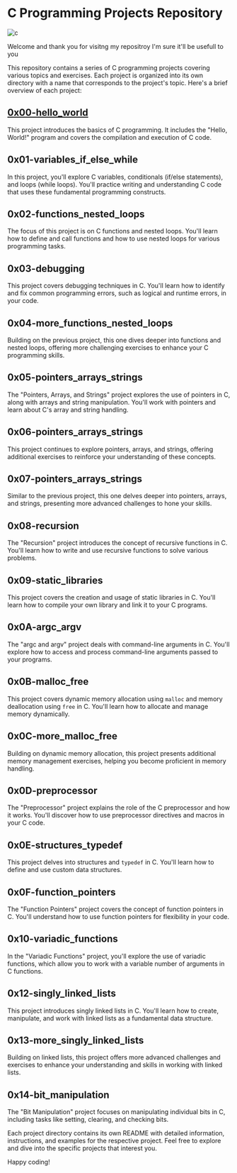 # C Programming Projects Repository

![c](https://res.cloudinary.com/practicaldev/image/fetch/s--ABZLfRvT--/c_imagga_scale,f_auto,fl_progressive,h_420,q_auto,w_1000/https://thepracticaldev.s3.amazonaws.com/i/658zy0pc4w7l3x25s79t.jpg)

Welcome and thank you for visitng my repositroy I'm sure it'll be usefull to you

This repository contains a series of C programming projects covering various topics and exercises. Each project is organized into its own directory with a name that corresponds to the project's topic. Here's a brief overview of each project:

## [0x00-hello_world](https://github.com/Sendo-A/alx-low_level_programming/tree/master/0x00-hello_world)

This project introduces the basics of C programming. It includes the "Hello, World!" program and covers the compilation and execution of C code.

## 0x01-variables_if_else_while

In this project, you'll explore C variables, conditionals (if/else statements), and loops (while loops). You'll practice writing and understanding C code that uses these fundamental programming constructs.

## 0x02-functions_nested_loops

The focus of this project is on C functions and nested loops. You'll learn how to define and call functions and how to use nested loops for various programming tasks.

## 0x03-debugging

This project covers debugging techniques in C. You'll learn how to identify and fix common programming errors, such as logical and runtime errors, in your code.

## 0x04-more_functions_nested_loops

Building on the previous project, this one dives deeper into functions and nested loops, offering more challenging exercises to enhance your C programming skills.

## 0x05-pointers_arrays_strings

The "Pointers, Arrays, and Strings" project explores the use of pointers in C, along with arrays and string manipulation. You'll work with pointers and learn about C's array and string handling.

## 0x06-pointers_arrays_strings

This project continues to explore pointers, arrays, and strings, offering additional exercises to reinforce your understanding of these concepts.

## 0x07-pointers_arrays_strings

Similar to the previous project, this one delves deeper into pointers, arrays, and strings, presenting more advanced challenges to hone your skills.

## 0x08-recursion

The "Recursion" project introduces the concept of recursive functions in C. You'll learn how to write and use recursive functions to solve various problems.

## 0x09-static_libraries

This project covers the creation and usage of static libraries in C. You'll learn how to compile your own library and link it to your C programs.

## 0x0A-argc_argv

The "argc and argv" project deals with command-line arguments in C. You'll explore how to access and process command-line arguments passed to your programs.

## 0x0B-malloc_free

This project covers dynamic memory allocation using `malloc` and memory deallocation using `free` in C. You'll learn how to allocate and manage memory dynamically.

## 0x0C-more_malloc_free

Building on dynamic memory allocation, this project presents additional memory management exercises, helping you become proficient in memory handling.

## 0x0D-preprocessor

The "Preprocessor" project explains the role of the C preprocessor and how it works. You'll discover how to use preprocessor directives and macros in your C code.

## 0x0E-structures_typedef

This project delves into structures and `typedef` in C. You'll learn how to define and use custom data structures.

## 0x0F-function_pointers

The "Function Pointers" project covers the concept of function pointers in C. You'll understand how to use function pointers for flexibility in your code.

## 0x10-variadic_functions

In the "Variadic Functions" project, you'll explore the use of variadic functions, which allow you to work with a variable number of arguments in C functions.

## 0x12-singly_linked_lists

This project introduces singly linked lists in C. You'll learn how to create, manipulate, and work with linked lists as a fundamental data structure.

## 0x13-more_singly_linked_lists

Building on linked lists, this project offers more advanced challenges and exercises to enhance your understanding and skills in working with linked lists.

## 0x14-bit_manipulation

The "Bit Manipulation" project focuses on manipulating individual bits in C, including tasks like setting, clearing, and checking bits.

Each project directory contains its own README with detailed information, instructions, and examples for the respective project. Feel free to explore and dive into the specific projects that interest you.

Happy coding!

